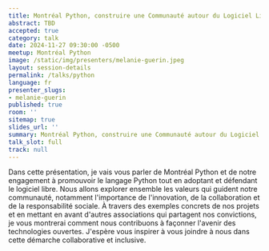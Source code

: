 ```yaml
---
title: Montréal Python, construire une Communauté autour du Logiciel Libre et de la Collaboration
abstract: TBD
accepted: true
category: talk
date: 2024-11-27 09:30:00 -0500
meetup: Montréal Python
image: /static/img/presenters/melanie-guerin.jpeg
layout: session-details
permalink: /talks/python
language: fr
presenter_slugs:
- melanie-guerin
published: true
room: ''
sitemap: true
slides_url: ''
summary: Montréal Python, construire une Communauté autour du Logiciel Libre et de la Collaboration
talk_slot: full
track: null
---
```


Dans cette présentation, je vais vous parler de Montréal Python et de notre engagement à promouvoir le langage Python tout en adoptant et défendant le logiciel libre. Nous allons explorer ensemble les valeurs qui guident notre communauté, notamment l'importance de l'innovation, de la collaboration et de la responsabilité sociale. À travers des exemples concrets de nos projets et en mettant en avant d'autres associations qui partagent nos convictions, je vous montrerai comment nous contribuons à façonner l'avenir des technologies ouvertes. J'espère vous inspirer à vous joindre à nous dans cette démarche collaborative et inclusive.